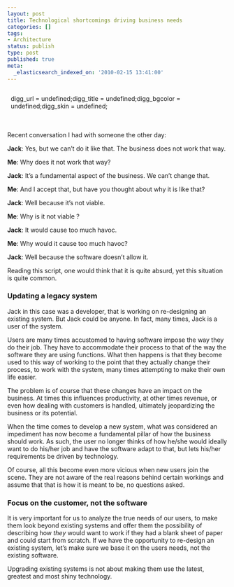 ```yaml
---
layout: post
title: Technological shortcomings driving business needs
categories: []
tags:
- Architecture
status: publish
type: post
published: true
meta:
  _elasticsearch_indexed_on: '2010-02-15 13:41:00'
---
```

<div class="wlWriterHeaderFooter" style="float:right;margin:0;padding:0 0 4px 8px;">


digg_url = undefined;digg_title = undefined;digg_bgcolor = undefined;digg_skin = undefined;
</div>
<p>
&nbsp;
</p>
<p>
Recent conversation I had with someone the other day:
</p>
<p>
<strong>Jack</strong>: Yes, but we can&rsquo;t do it like that. The business does not work that way.
</p>
<p>
<strong>Me</strong>: Why does it not work that way?
</p>
<p>
<strong>Jack</strong>: It&rsquo;s a fundamental aspect of the business. We can&rsquo;t change that.
</p>
<p>
<strong>Me</strong>: And I accept that, but have you thought about why it is like that?
</p>
<p>
<strong>Jack</strong>: Well because it&rsquo;s not viable.
</p>
<p>
<strong>Me</strong>: Why is it not viable ?
</p>
<p>
<strong>Jack</strong>: It would cause too much havoc.
</p>
<p>
<strong>Me</strong>: Why would it cause too much havoc?
</p>
<p>
<strong>Jack</strong>: Well because the software doesn&rsquo;t allow it.
</p>
<p>
Reading this script, one would think that it is quite absurd, yet this situation is quite common.
</p>
<h3>Updating a legacy system</h3>
<p>
Jack in this case was a developer, that is working on re-designing an existing system. But Jack could be anyone. In fact, many times, Jack is a user of the system.
</p>
<p>
Users are many times accustomed to having software impose the way they do their job. They have to accommodate their process to that of the way the software they are using functions. What then happens is that they become used to this way of working to the point that they actually change their process, to work with the system, many times attempting to make their own life easier.
</p>
<p>
The problem is of course that these changes have an impact on the business. At times this influences productivity, at other times revenue, or even how dealing with customers is handled, ultimately jeopardizing the business or its potential.
</p>
<p>
When the time comes to develop a new system, what was considered an impediment has now become a fundamental pillar of how the business should work. As such, the user no longer thinks of how he/she would ideally want to do his/her job and have the software adapt to that, but lets his/her requirements be driven by technology.
</p>
<p>
Of course, all this become even more vicious when new users join the scene. They are not aware of the real reasons behind certain workings and assume that that is how it is meant to be, no questions asked.
</p>
<h3>Focus on the customer, not the software</h3>
<p>
It is very important for us to analyze the true needs of our users, to make them look beyond existing systems and offer them the possibility of describing how <em>they</em> would want to work if they had a blank sheet of paper and could start from scratch. If we have the opportunity to re-design an existing system, let&rsquo;s make sure we base it on the users needs, not the existing software.
</p>
<p>
Upgrading existing systems is not about making them use the latest, greatest and most shiny technology.
</p>
